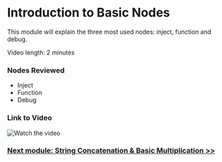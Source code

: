 # Introduction to Basic Nodes

This module will explain the three most used nodes: inject, function and debug.

Video length: 2 minutes

### Nodes Reviewed
- Inject
- Function
- Debug

### Link to Video 

![Watch the video](https://youtu.be/XBNRLAP9eFw)

### [Next module: String Concatenation & Basic Multiplication >>](../Chapter%202%20-%20Introduction/2.%20String%20Concatenation%20-%20Basic%20Multiplication)
